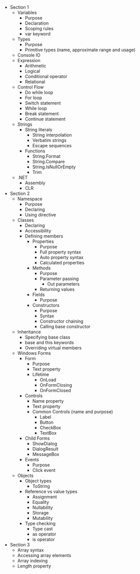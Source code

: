 - Section 1
  - Variables
	- Purpose
	- Declaration
	- Scoping rules
    - var keyword
  - Types
	- Purpose
	- Primitive types (name, approximate range and usage)
  - Console IO
  - Expression
    - Arithmetic
	- Logical
	- Conditional operator
	- Relational
  - Control Flow
    - Do while loop
	- For loop
	- Switch statement
	- While loop
	- Break statement
	- Continue statement
  - Strings
    - String literals
	  - String interpolation
	  - Verbatim strings
	  - Escape sequences
	- Functions
	  - String.Format
	  - String.Compare
	  - String.IsNullOrEmpty
	  - Trim
  - .NET
    - Assembly
	- CLR
- Section 2
  - Namespace
    - Purpose
	- Declaring
	- Using directive
  - Classes
    - Declaring	
	- Accessibility
	- Defining members
      - Properties
        - Purpose
	    - Full property syntax
	    - Auto property syntax
	    - Calculated properties
      - Methods
        - Purpose
	    - Parameter passing
	      - Out parameters
	    - Returning values
      - Fields
        - Purpose
	  - Constructors
	    - Purpose
		- Syntax
		- Constructor chaining
		- Calling base constructor     	 
  - Inheritance
    - Specifying base class
	- base and this keywords
	- Overriding virtual members
  - Windows Forms
    - Form
      - Purpose
      - Text property
	  - Lifetime
	    - OnLoad
		- OnFormClosing
		- OnFormClosed
    - Controls
      - Name property
      - Text property
	  - Common Controls (name and purpose)
        - Label
        - Button
        - CheckBox
        - TextBox	  
	- Child Forms
	  - ShowDialog
	  - DialogResult
	  - MessageBox
	- Events
	  - Purpose
	  - Click event  
  - Objects
    - Object types
	  - ToString
    - Reference vs value types
	  - Assignment
	  - Equality
	  - Nullability
	  - Storage
	  - Mutability
	- Type checking
	  - Type cast
	  - as operator
	  - is operator
- Section 3
  - Array syntax
  - Accessing array elements
  - Array indexing
  - Length property
